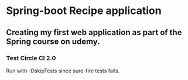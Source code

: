 # Spring-boot Recipe application
## Creating my first web application as part of the Spring course on udemy.
### Test Circle CI 2.0

Run with -DskipTests since sure-fire tests fails.